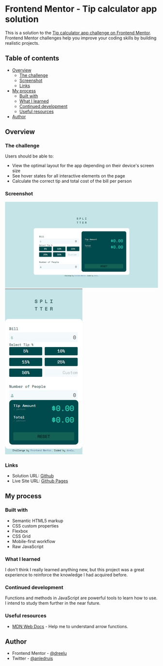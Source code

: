 # Frontend Mentor - Tip calculator app solution

This is a solution to the [Tip calculator app challenge on Frontend Mentor](https://www.frontendmentor.io/challenges/tip-calculator-app-ugJNGbJUX). Frontend Mentor challenges help you improve your coding skills by building realistic projects.

## Table of contents

- [Overview](#overview)
  - [The challenge](#the-challenge)
  - [Screenshot](#screenshot)
  - [Links](#links)
- [My process](#my-process)
  - [Built with](#built-with)
  - [What I learned](#what-i-learned)
  - [Continued development](#continued-development)
  - [Useful resources](#useful-resources)
- [Author](#author)

## Overview

### The challenge

Users should be able to:

- View the optimal layout for the app depending on their device's screen size
- See hover states for all interactive elements on the page
- Calculate the correct tip and total cost of the bill per person

### Screenshot

![Desktop Design (1440px)](./screenshot.jpg)
![Mobile Desing (375px)](./Screenshot_2.jpg)

### Links

- Solution URL: [Github](https://github.com/dreelu/Tip-Calculator-App)
- Live Site URL: [Github Pages](https://dreelu.github.io/Tip-Calculator-App/src/)

## My process

### Built with

- Semantic HTML5 markup
- CSS custom properties
- Flexbox
- CSS Grid
- Mobile-first workflow
- Raw JavaScript

### What I learned

I don't think I really learned anything new, but this project was a great experience to reinforce the knowledge I had acquired before.

### Continued development

Functions and methods in JavaScript are powerful tools to learn how to use. I intend to study them further in the near future.

### Useful resources

- [MDN Web Docs](https://developer.mozilla.org/pt-BR/docs/Web/JavaScript/Reference/Functions/Arrow_functions) - Help me to understand arrow functions.

## Author

- Frontend Mentor - [@dreelu](https://www.frontendmentor.io/profile/dreelu)
- Twitter - [@anledruis](https://www.twitter.com/anledruis)
